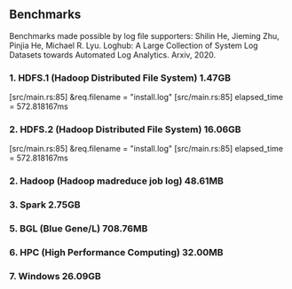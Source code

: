 ## Benchmarks

Benchmarks made possible by log file supporters:
Shilin He, Jieming Zhu, Pinjia He, Michael R. Lyu. Loghub: A Large Collection of System Log Datasets towards Automated Log Analytics. Arxiv, 2020.

### 1. HDFS.1 (Hadoop Distributed File System) 1.47GB

[src/main.rs:85] &req.filename = "install.log"
[src/main.rs:85] elapsed_time = 572.818167ms

### 2. HDFS.2 (Hadoop Distributed File System) 16.06GB

[src/main.rs:85] &req.filename = "install.log"
[src/main.rs:85] elapsed_time = 572.818167ms

### 2. Hadoop (Hadoop madreduce job log) 48.61MB

### 3. Spark 2.75GB

### 5. BGL (Blue Gene/L) 708.76MB

### 6. HPC (High Performance Computing) 32.00MB

### 7. Windows 26.09GB
